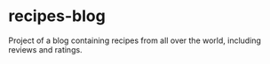 # recipes-blog
Project of a blog containing recipes from all over the world, including reviews and ratings.
